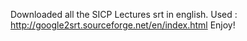 Downloaded all the SICP Lectures srt in english.
Used : http://google2srt.sourceforge.net/en/index.html
Enjoy!
